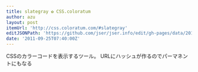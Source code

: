 ```yaml
---
title: slategray ✿ CSS.coloratum
author: azu
layout: post
itemUrl: 'http://css.coloratum.com/#slategray'
editJSONPath: 'https://github.com/jser/jser.info/edit/gh-pages/data/2011/09/index.json'
date: '2011-09-25T07:40:00Z'
---
```

CSSのカラーコードを表示するツール。
URLにハッシュが作るのでパーマネントにもなる
